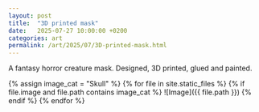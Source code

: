 ```yaml
---
layout: post
title:  "3D printed mask"
date:   2025-07-27 10:00:00 +0200
categories: art
permalink: /art/2025/07/3D-printed-mask.html
---
```

A fantasy horror creature mask. Designed, 3D printed, glued and painted.

{% assign image_cat = "Skull" %}
{% for file in site.static_files %}
  {% if file.image and file.path contains image_cat %}
![Image]({{ file.path }})
  {% endif %}
{% endfor %}
